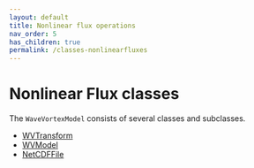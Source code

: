 ```yaml
---
layout: default
title: Nonlinear flux operations
nav_order: 5
has_children: true
permalink: /classes-nonlinearfluxes
---
```


#  Nonlinear Flux classes

The `WaveVortexModel` consists of several classes and subclasses.

- [WVTransform](/classes/wvtransform/)
- [WVModel](/classes/wvmodel/)
- [NetCDFFile](/classes/netcdffile/)
